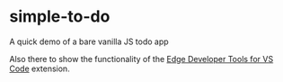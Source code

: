 # simple-to-do

A quick demo of a bare vanilla JS todo app

Also there to show the functionality of the [Edge Developer Tools for VS Code](https://aka.ms/devtools-for-code) extension.
